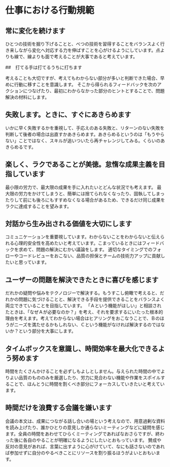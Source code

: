 # 仕事における行動規範

## 常に変化を続けます

ひとつの技術を掘り下げることと、べつの技術を習得することをバランスよく行き来しながら変化へ対応する力を伸ばすことを心がけるようにしています。点よりも線で、線よりも面で考えることが大事であると考えています。

##　打てる手は打てるうちに打ちます

考えることも大切ですが、考えてもわからない部分が多いと判断できた場合、早めに行動に移すことを意識します。
そこから得られるフィードバックを次のアクションにつなげたり、最初にわからなかった部分のヒントとすることで、問題解決の材料にします。

## 失敗します。ときに、すぐにあきらめます

いかに早く失敗するかを重視して、手応えのある失敗と、リターンのない失敗を判断して後者の場合は出直すかあきらめます。あきらめるというのは「もうやらない」ことではなく、スキルが追いついたら再チャレンジしてみる。くらいのあきらめるです。

## 楽しく、ラクであることが美徳。怠惰な成果主義を目指しています

最小限の労力で、最大限の成果を手に入れたいとどんな状況でも考えます。
最大限の労力をかけてしまうと、簡単には捨てられなくなったり、固執してしまったりして前にも後ろにもすすめなくなる場合があるため、できるだけ同じ成果をラクに達成することを望みます。

## 対話から生み出される価値を大切にします

コミュニケーションを重要視しています。わからないことをわからないと伝えられる心理的安全性を高めたいと考えています。こまっているときにはフィードバックを求めて、問題の解決にむかい議論をします。
適切なタイミングでのフォローやコードレビューをおこない、品質の担保とチームの技術力アップに貢献したいと思っています。

## ユーザーの問題を解決できたときに喜びを感じます

だれかの疑問や悩みをテクノロジーで解決する。もうすこし俯瞰で考えると、だれかの問題に気づけることと、解決できる手段を提供できることをバランスよく両立できていることを目指しています。
「Ａという機能がほしい」と相談されたときは、「なぜＡが必要なのか？」を考え、それを要求するにいたった根本的理由を考えます。考えてわからない場合はヒアリングをおこなうことで、Ｂのほうがニーズを満たせるかもしれない、Ｃという機能がなければ解決するのではないか？という部分を大事にします。

## タイムボックスを意識し、時間効率を最大化できるよう努めます

時間をたくさんかけることを必ずしもよしとしません。与えられた時間の中でよりよい品質のもののみを厳選したり、労力に見合わない機能や作業をスポイルすることで、ほんとうに時間を割くべき部分にフォーカスしていきたいと考えています。

## 時間だけを浪費する会議を嫌います

会議の本文は、成果につながる話し合いの場という考えなので、用意過剰な資料を読み上げたり、誰かひとりの意見しか通らないミーティングなどに疑問を感じます。全員の時間をあわせてひらくミーティングであればなおさらですが、終わった後に各自のやることが明確になるようにしたいとおもっています。
賛成や反対の意見があれば、言葉に出すように心がけていて、なにも話さないのであれば参加せずに自分のやるべきことにリソースを割り振るほうがよいとおもいます。
